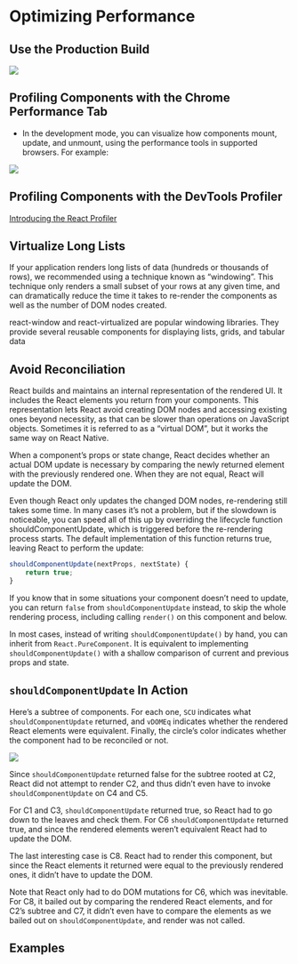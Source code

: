 # Optimizing Performance

## Use the Production Build

![](https://reactjs.org/static/d0f767f80866431ccdec18f200ca58f1/0a47e/devtools-prod.png)

## Profiling Components with the Chrome Performance Tab

* In the development mode, you can visualize how components mount, update, and unmount, using the performance tools in supported browsers. For example:

![](https://reactjs.org/static/64d522b74fb585f1abada9801f85fa9d/1ac66/react-perf-chrome-timeline.png)

## Profiling Components with the DevTools Profiler

[Introducing the React Profiler](https://reactjs.org/blog/2018/09/10/introducing-the-react-profiler.html)

## Virtualize Long Lists

If your application renders long lists of data (hundreds or thousands of rows), we recommended using a technique known as “windowing”. This technique only renders a small subset of your rows at any given time, and can dramatically reduce the time it takes to re-render the components as well as the number of DOM nodes created.

react-window and react-virtualized are popular windowing libraries. They provide several reusable components for displaying lists, grids, and tabular data

## Avoid Reconciliation

React builds and maintains an internal representation of the rendered UI. It includes the React elements you return from your components. This representation lets React avoid creating DOM nodes and accessing existing ones beyond necessity, as that can be slower than operations on JavaScript objects. Sometimes it is referred to as a “virtual DOM”, but it works the same way on React Native.

When a component’s props or state change, React decides whether an actual DOM update is necessary by comparing the newly returned element with the previously rendered one. When they are not equal, React will update the DOM.

Even though React only updates the changed DOM nodes, re-rendering still takes some time. In many cases it’s not a problem, but if the slowdown is noticeable, you can speed all of this up by overriding the lifecycle function shouldComponentUpdate, which is triggered before the re-rendering process starts. The default implementation of this function returns true, leaving React to perform the update:

```ts
shouldComponentUpdate(nextProps, nextState) {
    return true;
}
```

If you know that in some situations your component doesn’t need to update, you can return `false` from `shouldComponentUpdate` instead, to skip the whole rendering process, including calling `render()` on this component and below.

In most cases, instead of writing `shouldComponentUpdate()` by hand, you can inherit from `React.PureComponent`. It is equivalent to implementing `shouldComponentUpdate()` with a shallow comparison of current and previous props and state.

## `shouldComponentUpdate` In Action

Here’s a subtree of components. For each one, `SCU` indicates what `shouldComponentUpdate` returned, and `vDOMEq` indicates whether the rendered React elements were equivalent. Finally, the circle’s color indicates whether the component had to be reconciled or not.

![](https://reactjs.org/static/5ee1bdf4779af06072a17b7a0654f6db/cd039/should-component-update.png)

Since `shouldComponentUpdate` returned false for the subtree rooted at C2, React did not attempt to render C2, and thus didn’t even have to invoke `shouldComponentUpdate` on C4 and C5.

For C1 and C3, `shouldComponentUpdate` returned true, so React had to go down to the leaves and check them. For C6 `shouldComponentUpdate` returned true, and since the rendered elements weren’t equivalent React had to update the DOM.

The last interesting case is C8. React had to render this component, but since the React elements it returned were equal to the previously rendered ones, it didn’t have to update the DOM.

Note that React only had to do DOM mutations for C6, which was inevitable. For C8, it bailed out by comparing the rendered React elements, and for C2’s subtree and C7, it didn’t even have to compare the elements as we bailed out on `shouldComponentUpdate`, and render was not called.

## Examples